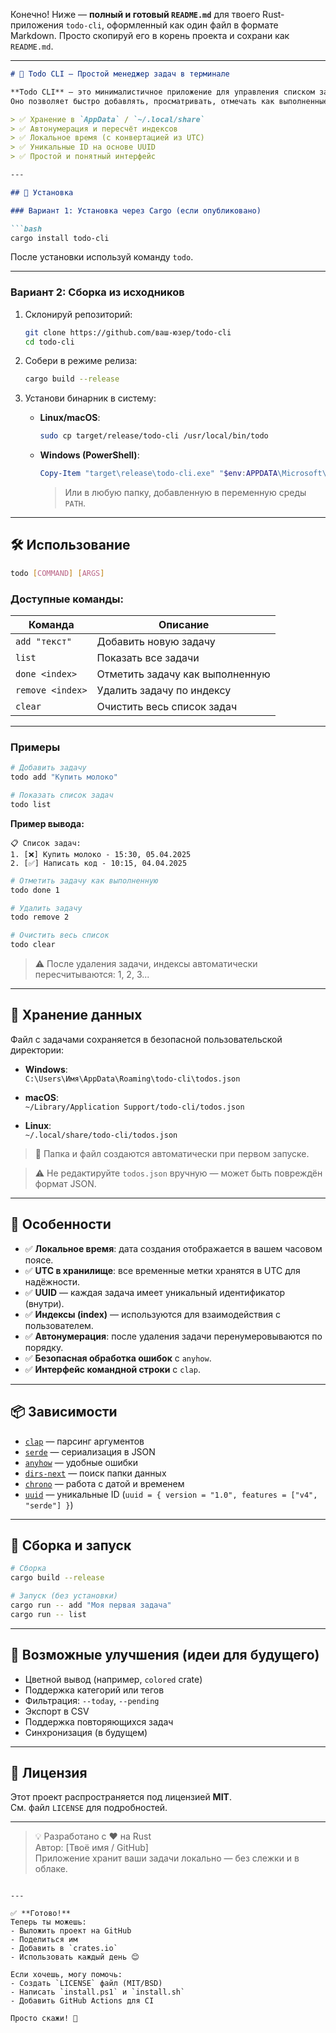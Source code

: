 Конечно! Ниже — **полный и готовый `README.md`** для твоего Rust-приложения `todo-cli`, оформленный как один файл в формате Markdown. Просто скопируй его в корень проекта и сохрани как `README.md`.

---

```markdown
# 📝 Todo CLI — Простой менеджер задач в терминале

**Todo CLI** — это минималистичное приложение для управления списком задач из командной строки, написанное на языке **Rust**.  
Оно позволяет быстро добавлять, просматривать, отмечать как выполненные и удалять задачи. Данные сохраняются локально в формате JSON, а время отображается в вашем часовом поясе.

> ✅ Хранение в `AppData` / `~/.local/share`  
> ✅ Автонумерация и пересчёт индексов  
> ✅ Локальное время (с конвертацией из UTC)  
> ✅ Уникальные ID на основе UUID  
> ✅ Простой и понятный интерфейс

---

## 🚀 Установка

### Вариант 1: Установка через Cargo (если опубликовано)

```bash
cargo install todo-cli
```

После установки используй команду `todo`.

---

### Вариант 2: Сборка из исходников

1. Склонируй репозиторий:
   ```bash
   git clone https://github.com/ваш-юзер/todo-cli
   cd todo-cli
   ```

2. Собери в режиме релиза:
   ```bash
   cargo build --release
   ```

3. Установи бинарник в систему:

   - **Linux/macOS**:
     ```bash
     sudo cp target/release/todo-cli /usr/local/bin/todo
     ```

   - **Windows (PowerShell)**:
     ```powershell
     Copy-Item "target\release\todo-cli.exe" "$env:APPDATA\Microsoft\WindowsApps\todo.exe"
     ```
     > Или в любую папку, добавленную в переменную среды `PATH`.

---

## 🛠 Использование

```bash
todo [COMMAND] [ARGS]
```

### Доступные команды:

| Команда | Описание |
|--------|--------|
| `add "текст"` | Добавить новую задачу |
| `list` | Показать все задачи |
| `done <index>` | Отметить задачу как выполненную |
| `remove <index>` | Удалить задачу по индексу |
| `clear` | Очистить весь список задач |

---

### Примеры

```bash
# Добавить задачу
todo add "Купить молоко"

# Показать список задач
todo list
```

**Пример вывода:**
```
📋 Список задач:
1. [❌] Купить молоко - 15:30, 05.04.2025
2. [✅] Написать код - 10:15, 04.04.2025
```

```bash
# Отметить задачу как выполненную
todo done 1

# Удалить задачу
todo remove 2

# Очистить весь список
todo clear
```

> ⚠️ После удаления задачи, индексы автоматически пересчитываются: 1, 2, 3...

---

## 💾 Хранение данных

Файл с задачами сохраняется в безопасной пользовательской директории:

- **Windows**:  
  `C:\Users\Имя\AppData\Roaming\todo-cli\todos.json`

- **macOS**:  
  `~/Library/Application Support/todo-cli/todos.json`

- **Linux**:  
  `~/.local/share/todo-cli/todos.json`

> 📁 Папка и файл создаются автоматически при первом запуске.

> ⚠️ Не редактируйте `todos.json` вручную — может быть повреждён формат JSON.

---

## 🌟 Особенности

- ✅ **Локальное время**: дата создания отображается в вашем часовом поясе.
- ✅ **UTC в хранилище**: все временные метки хранятся в UTC для надёжности.
- ✅ **UUID** — каждая задача имеет уникальный идентификатор (внутри).
- ✅ **Индексы (index)** — используются для взаимодействия с пользователем.
- ✅ **Автонумерация**: после удаления задачи перенумеровываются по порядку.
- ✅ **Безопасная обработка ошибок** с `anyhow`.
- ✅ **Интерфейс командной строки** с `clap`.

---

## 📦 Зависимости

- [`clap`](https://crates.io/crates/clap) — парсинг аргументов
- [`serde`](https://crates.io/crates/serde) — сериализация в JSON
- [`anyhow`](https://crates.io/crates/anyhow) — удобные ошибки
- [`dirs-next`](https://crates.io/crates/dirs-next) — поиск папки данных
- [`chrono`](https://crates.io/crates/chrono) — работа с датой и временем
- [`uuid`](https://crates.io/crates/uuid) — уникальные ID (`uuid = { version = "1.0", features = ["v4", "serde"] }`)

---

## 🧰 Сборка и запуск

```bash
# Сборка
cargo build --release

# Запуск (без установки)
cargo run -- add "Моя первая задача"
cargo run -- list
```

---

## 🧪 Возможные улучшения (идеи для будущего)

- Цветной вывод (например, `colored` crate)
- Поддержка категорий или тегов
- Фильтрация: `--today`, `--pending`
- Экспорт в CSV
- Поддержка повторяющихся задач
- Синхронизация (в будущем)

---

## 📄 Лицензия

Этот проект распространяется под лицензией **MIT**.  
См. файл `LICENSE` для подробностей.

---

> 💡 Разработано с ❤️ на Rust  
> Автор: [Твоё имя / GitHub]  
> Приложение хранит ваши задачи локально — без слежки и в облаке.
```

---

✅ **Готово!**  
Теперь ты можешь:
- Выложить проект на GitHub
- Поделиться им
- Добавить в `crates.io`
- Использовать каждый день 😊

Если хочешь, могу помочь:
- Создать `LICENSE` файл (MIT/BSD)
- Написать `install.ps1` и `install.sh`
- Добавить GitHub Actions для CI

Просто скажи! 🚀